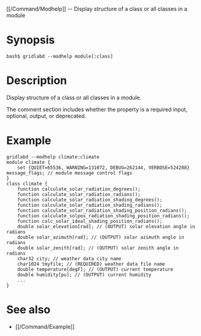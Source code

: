 [[/Command/Modhelp]] -- Display structure of a class or all classes in a module

# Synopsis

~~~
bash$ gridlabd --modhelp module[:class]                                
~~~

# Description

Display structure of a class or all classes in a module.

The comment section includes whether the property is a required input, optional, output, or deprecated.

# Example

~~~
gridlabd --modhelp climate:climate
module climate {
	set {QUIET=65536, WARNING=131072, DEBUG=262144, VERBOSE=524288} message_flags; // module message control flags
}
class climate {
	function calculate_solar_radiation_degrees();
	function calculate_solar_radiation_radians();
	function calculate_solar_radiation_shading_degrees();
	function calculate_solar_radiation_shading_radians();
	function calculate_solar_radiation_shading_position_radians();
	function calculate_solpos_radiation_shading_position_radians();
	function calc_solar_ideal_shading_position_radians();
	double solar_elevation[rad]; // (OUTPUT) solar elevation angle in radians
	double solar_azimuth[rad]; // (OUTPUT) solar azimuth angle in radians
	double solar_zenith[rad]; // (OUTPUT) solar zenith angle in radians
	char32 city; // weather data city name
	char1024 tmyfile; // (REQUIRED) weather data file name
	double temperature[degF]; // (OUTPUT) current temperature
	double humidity[pu]; // (OUTPUT) current humidity
	...
}
~~~

# See also

* [[/Command/Example]]
